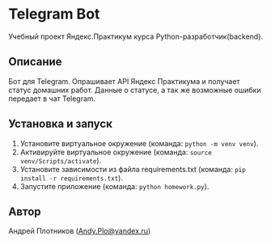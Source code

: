 # Telegram Bot

Учебный проект Яндекс.Практикум курса Python-разработчик(backend).

## Описание

Бот для Telegram. Опрашивает API Яндекс Практикума и получает статус домашних работ.
Данные о статусе, а так же возможные ошибки передает в чат Telegram.

## Установка и запуск

 1. Установите виртуальное окружение (команда: `python -m venv venv`).
 2. Активируйте виртуальное окружение (команда: `source venv/Scripts/activate`).
 3. Установите зависимости из файла requirements.txt (команда: `pip install -r requirements.txt`).
 4. Запустите приложение (команда: `python homework.py`).

## Автор

 Андрей Плотников (Andy.Plo@yandex.ru)

